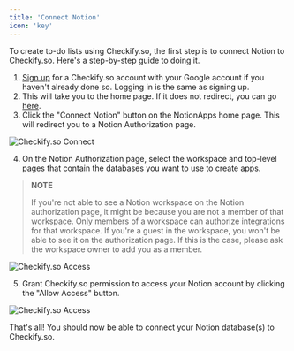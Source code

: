 ```yaml
---
title: 'Connect Notion'
icon: 'key'
---
```


To create to-do lists using Checkify.so, the first step is to
connect Notion to Checkify.so. Here's a step-by-step guide to doing it.

1. [Sign up](https://checkify.so/login) for a Checkify.so account with your
   Google account if you haven't already done so. Logging in is the same as signing up.
2. This will take you to the home page. If it does not redirect, you can go [here](https://checkify.so/my-todo-lists).
3. Click the "Connect Notion" button on the NotionApps home page. This will redirect you to a Notion Authorization page.

![Checkify.so Connect](/docs/connect-notion.jpg)

4. On the Notion Authorization page, select the workspace and top-level pages that contain the databases you want to use to create apps.

> **NOTE**
>
> If you're not able to see a Notion workspace on the Notion authorization page, it might be because you are not a member of that workspace. Only members of a workspace can authorize integrations for that workspace. If you're a guest in the workspace, you won't be able to see it on the authorization page. If this is the case, please ask the workspace owner to add you as a member.

![Checkify.so Access](/docs/request-access-notion.png)

5. Grant Checkify.so permission to access your Notion account by clicking the
   "Allow Access" button.

![Checkify.so Access](/docs/access-pages-notion.png)

That's all! You should now be able to connect your Notion database(s) to Checkify.so.
